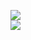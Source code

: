 [![](https://img.shields.io/badge/Made%20With-Github%20Spray-lightgrey.svg?style=for-the-badge&logo=github)](https://github.com/Annihil/github-spray#2363)  
[![](https://i.imgur.com/2DrTn0Z.gif)](https://github.com/Annihil/github-spray)
